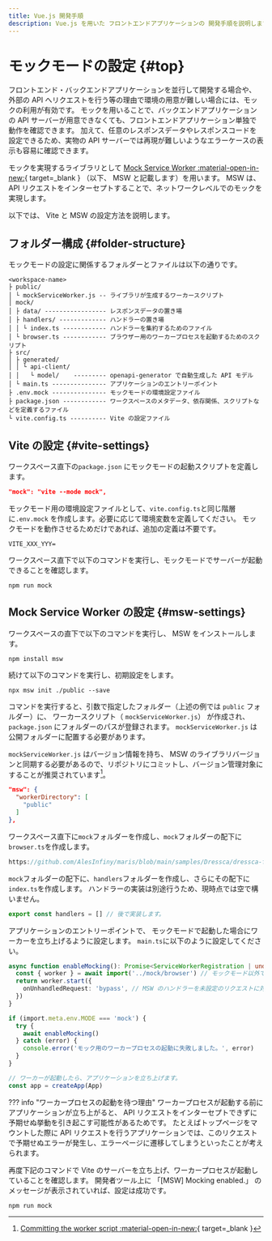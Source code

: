 ```yaml
---
title: Vue.js 開発手順
description: Vue.js を用いた フロントエンドアプリケーションの 開発手順を説明します。
---
```


# モックモードの設定 {#top}

フロントエンド・バックエンドアプリケーションを並行して開発する場合や、
外部の API へリクエストを行う等の理由で環境の用意が難しい場合には、モックの利用が有効です。
モックを用いることで、バックエンドアプリケーションの API サーバーが用意できなくても、フロントエンドアプリケーション単独で動作を確認できます。
加えて、任意のレスポンスデータやレスポンスコードを設定できるため、実物の API サーバーでは再現が難しいようなエラーケースの表示も容易に確認できます。

モックを実現するライブラリとして [Mock Service Worker :material-open-in-new:](https://mswjs.io/){ target=_blank } （以下、 MSW と記載します）を用います。
MSW は、 API リクエストをインターセプトすることで、ネットワークレベルでのモックを実現します。

以下では、 Vite と MSW の設定方法を説明します。

## フォルダー構成 {#folder-structure}

モックモードの設定に関係するフォルダーとファイルは以下の通りです。

```terminal linenums="0"
<workspace-name>
├ public/
│ └ mockServiceWorker.js -- ライブラリが生成するワーカースクリプト
│ mock/
│ ├ data/ ----------------- レスポンスデータの置き場
│ ├ handlers/ ------------- ハンドラーの置き場
│ │ └ index.ts ------------ ハンドラーを集約するためのファイル
│ └ browser.ts ------------ ブラウザー用のワーカープロセスを起動するためのスクリプト
├ src/
│ ├ generated/
│ │ └ api-client/
│ │   └ model/    --------- openapi-generator で自動生成した API モデル
│ └ main.ts --------------- アプリケーションのエントリーポイント
├ .env.mock --------------- モックモードの環境設定ファイル
├ package.json ------------ ワークスペースのメタデータ、依存関係、スクリプトなどを定義するファイル
└ vite.config.ts ---------- Vite の設定ファイル
```

## Vite の設定 {#vite-settings}

ワークスペース直下の`package.json` にモックモードの起動スクリプトを定義します。

```json title="package.json"
"mock": "vite --mode mock",
```

モックモード用の環境設定ファイルとして、`vite.config.ts`と同じ階層に`.env.mock` を作成します。必要に応じて環境変数を定義してください。
モックモードを動作させるためだけであれば、追加の定義は不要です。

```env title=".env.mock"
VITE_XXX_YYY=
```

ワークスペース直下で以下のコマンドを実行し、モックモードでサーバーが起動できることを確認します。

```terminal
npm run mock
```

## Mock Service Worker の設定 {#msw-settings}

ワークスペースの直下で以下のコマンドを実行し、 MSW をインストールします。

```terminal
npm install msw
```

続けて以下のコマンドを実行し、初期設定をします。

```terminal
npx msw init ./public --save
```

コマンドを実行すると、引数で指定したフォルダー（上述の例では `public` フォルダー）に、
ワーカースクリプト（ `mockServiceWorker.js`） が作成され、`package.json` にフォルダーのパスが登録されます。
`mockServiceWorker.js` は公開フォルダーに配置する必要があります。

`mockServiceWorker.js` はバージョン情報を持ち、 MSW のライブラリバージョンと同期する必要があるので、リポジトリにコミットし、バージョン管理対象にすることが推奨されています[^1]。

```json title="package.json"
"msw": {
  "workerDirectory": [
    "public"
  ]
},
```

ワークスペース直下に`mock`フォルダーを作成し、`mock`フォルダーの配下に`browser.ts`を作成します。

```typescript title="browser.ts"
https://github.com/AlesInfiny/maris/blob/main/samples/Dressca/dressca-frontend/consumer/mock/browser.ts
```

`mock`フォルダーの配下に、`handlers`フォルダーを作成し、さらにその配下に`index.ts`を作成します。
ハンドラーの実装は別途行うため、現時点では空で構いません。

```typescript title="index.ts"
export const handlers = [] // 後で実装します。
```

アプリケーションのエントリーポイントで、
モックモードで起動した場合にワーカーを立ち上げるように設定します。
`main.ts`に以下のように設定してください。

```typescript title="main.ts"
async function enableMocking(): Promise<ServiceWorkerRegistration | undefined> {
  const { worker } = await import('../mock/browser') // モックモード以外ではインポート不要なので、動的にインポートします。
  return worker.start({
    onUnhandledRequest: 'bypass', // MSW のハンドラーを未設定のリクエストに対して警告を出さないように設定します。
  })
}

if (import.meta.env.MODE === 'mock') {
  try {
    await enableMocking()
  } catch (error) {
    console.error('モック用のワーカープロセスの起動に失敗しました。', error)
  }
}

// ワーカーが起動したら、アプリケーションを立ち上げます。
const app = createApp(App)
```

??? info "ワーカープロセスの起動を待つ理由"
    ワーカープロセスが起動する前にアプリケーションが立ち上がると、 API リクエストをインターセプトできずに予期せぬ挙動を引き起こす可能性があるためです。
    たとえばトップページをマウントした際に API リクエストを行うアプリケーションでは、このリクエストで予期せぬエラーが発生し、エラーページに遷移してしまうといったことが考えられます。

再度下記のコマンドで Vite のサーバーを立ち上げ、ワーカープロセスが起動していることを確認します。
開発者ツール上に 「[MSW] Mocking enabled.」 のメッセージが表示されていれば、設定は成功です。

```terminal
npm run mock
```

[^1]: [Committing the worker script :material-open-in-new:](https://mswjs.io/docs/best-practices/managing-the-worker/#committing-the-worker-script){ target=_blank }
